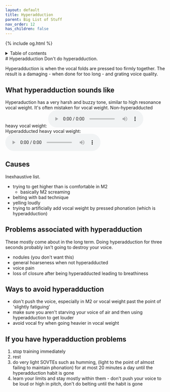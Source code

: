 ```yaml
---
layout: default
title: Hyperadduction
parent: Big List of Stuff
nav_order: 12
has_children: false
---
```

{% include og.html %}
<details closed markdown="block">
  <summary>
    Table of contents
  </summary>
{: .text-delta }
1. TOC
{:toc}
</details>
# Hyperadduction
Don't do hyperadduction.

Hyperadduction is when the vocal folds are pressed too firmly together. The result is a damaging - when done for too long - and grating voice quality.

## What hyperadduction sounds like
Hyperaduction has a very harsh and buzzy tone, similar to high resonance vocal weight. It's often mistaken for vocal weight.
Non-hyperadducted heavy vocal weight:
<audio controls> <source src="/audio/tone-masc-normal.ogg" type="audio/ogg"> Your browser does not support the audio element. </audio>
Hyperadducted heavy vocal weight:
<audio controls> <source src="/audio/tone-masc-hyperadducted.ogg" type="audio/ogg"> Your browser does not support the audio element. </audio>

## Causes
Inexhaustive list.
- trying to get higher than is comfortable in M2
  - basically M2 screaming
- belting with bad technique
- yelling loudly
- trying to artificially add vocal weight by pressed phonation (which is hyperadduction)

## Problems associated with hyperadduction
These mostly come about in the long term. Doing hyperadduction for three seconds probably isn't going to destroy your voice.
- nodules (you don't want this)
- general hoarseness when not hyperadducted
- voice pain
- loss of closure after being hyperadducted leading to breathiness

## Ways to avoid hyperadduction
- don't push the voice, especially in M2 or vocal weight past the point of 'slightly fatiguing'
- make sure you aren't starving your voice of air and then using hyperadduction to get louder
- avoid vocal fry when going heavier in vocal weight

## If you have hyperadduction problems
1. stop training immediately
2. rest
3. do very light SOVTEs such as humming, (light to the point of almost failing to maintain phonation) for at most 20 minutes a day until the hyperadduction habit is gone
4. learn your limits and stay mostly within them - don't push your voice to be loud or high in pitch, don't do belting until the habit is gone
